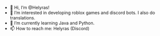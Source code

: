 - 👋 Hi, I’m @Helyras!
- 👀 I’m interested in developing roblox games and discord bots. I also do translations.
- 🌱 I’m currently learning Java and Python.
- 📫 How to reach me: Helyras (Discord)
